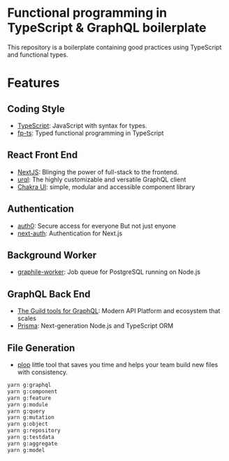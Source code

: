 # Functional programming in TypeScript & GraphQL boilerplate

This repository is a boilerplate containing good practices using TypeScript and functional types.

# Features

## Coding Style

- [TypeScript](https://www.typescriptlang.org/): JavaScript with syntax for types.
- [fp-ts](https://github.com/gcanti/fp-ts): Typed functional programming in TypeScript

## React Front End

- [NextJS](https://nextjs.org/): Blinging the power of full-stack to the frontend.
- [urql](https://formidable.com/open-source/urql/): The highly customizable and versatile GraphQL client
- [Chakra UI](https://chakra-ui.com/): simple, modular and accessible component library

## Authentication

- [auth0](https://auth0.com/): Secure access for everyone But not just enyone
- [next-auth](https://next-auth.js.org/): Authentication for Next.js

## Background Worker

- [graphile-worker](https://github.com/graphile/worker): Job queue for PostgreSQL running on Node.js

## GraphQL Back End

- [The Guild tools for GraphQL](https://the-guild.dev/): Modern API Platform and ecosystem that scales
- [Prisma](https://www.prisma.io/): Next-generation Node.js and TypeScript ORM

## File Generation

- [plop](https://plopjs.com/) little tool that saves you time and helps your team build new files with consistency.

```bash
yarn g:graphql
yarn g:component
yarn g:feature
yarn g:module
yarn g:query
yarn g:mutation
yarn g:object
yarn g:repository
yarn g:testdata
yarn g:aggregate
yarn g:model
```
